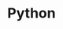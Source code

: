 ---
title: "Python"
description:
slug: "python"
image: "AAA.jpeg"
style:
    background: "#4169E1"
    color: "#FFFFFF"
---